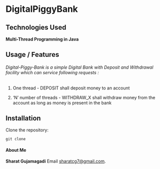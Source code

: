 # DigitalPiggyBank

## Technologies Used 

**Multi-Thread Programming in Java** 

## Usage / Features

###### Digital-Piggy-Bank is a simple Digital Bank with Deposit and Withdrawal facility which can service following requests :

1.  One thread - DEPOSIT shall deposit money to an account 

2.  ‘N’ number of threads - WITHDRAW_X shall withdraw money from the account as long as
money is present in the bank


## Installation 

Clone the repository:

	git clone 
	

#### About Me

**Sharat Gujamagadi** Email <sharatcg7@gmail.com>. 

